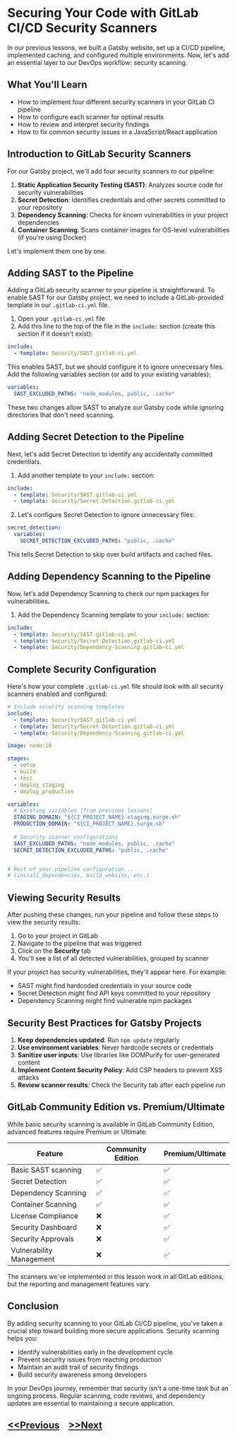 # Securing Your Code with GitLab CI/CD Security Scanners

In our previous lessons, we built a Gatsby website, set up a CI/CD pipeline, implemented caching, and configured multiple environments. Now, let's add an essential layer to our DevOps workflow: security scanning.

## What You'll Learn

- How to implement four different security scanners in your GitLab CI pipeline
- How to configure each scanner for optimal results
- How to review and interpret security findings
- How to fix common security issues in a JavaScript/React application

## Introduction to GitLab Security Scanners

For our Gatsby project, we'll add four security scanners to our pipeline:

1. **Static Application Security Testing (SAST)**: Analyzes source code for security vulnerabilities
2. **Secret Detection**: Identifies credentials and other secrets committed to your repository
3. **Dependency Scanning**: Checks for known vulnerabilities in your project dependencies
4. **Container Scanning**: Scans container images for OS-level vulnerabilities (if you're using Docker)

Let's implement them one by one.

## Adding SAST to the Pipeline

Adding a GitLab security scanner to your pipeline is straightforward. To enable SAST for our Gatsby project, we need to include a GitLab-provided template in our `.gitlab-ci.yml` file.

1. Open your `.gitlab-ci.yml` file
2. Add this line to the top of the file in the `include:` section (create this section if it doesn't exist):

```yaml
include:
  - template: Security/SAST.gitlab-ci.yml
```

This enables SAST, but we should configure it to ignore unnecessary files. Add the following variables section (or add to your existing variables):

```yaml
variables:
  SAST_EXCLUDED_PATHS: "node_modules, public, .cache"
```

These two changes allow SAST to analyze our Gatsby code while ignoring directories that don't need scanning.

## Adding Secret Detection to the Pipeline

Next, let's add Secret Detection to identify any accidentally committed credentials.

1. Add another template to your `include:` section:

```yaml
include:
  - template: Security/SAST.gitlab-ci.yml
  - template: Security/Secret-Detection.gitlab-ci.yml
```

2. Let's configure Secret Detection to ignore unnecessary files:

```yaml
secret_detection:
  variables:
    SECRET_DETECTION_EXCLUDED_PATHS: "public, .cache"
```

This tells Secret Detection to skip over build artifacts and cached files.

## Adding Dependency Scanning to the Pipeline

Now, let's add Dependency Scanning to check our npm packages for vulnerabilities.

1. Add the Dependency Scanning template to your `include:` section:

```yaml
include:
  - template: Security/SAST.gitlab-ci.yml
  - template: Security/Secret-Detection.gitlab-ci.yml
  - template: Security/Dependency-Scanning.gitlab-ci.yml
```

## Complete Security Configuration

Here's how your complete `.gitlab-ci.yml` file should look with all security scanners enabled and configured:

```yaml
# Include security scanning templates
include:
  - template: Security/SAST.gitlab-ci.yml
  - template: Security/Secret-Detection.gitlab-ci.yml
  - template: Security/Dependency-Scanning.gitlab-ci.yml

image: node:18

stages:
  - setup
  - build
  - test
  - deploy_staging
  - deploy_production

variables:
  # Existing variables (from previous lessons)
  STAGING_DOMAIN: "${CI_PROJECT_NAME}-staging.surge.sh"
  PRODUCTION_DOMAIN: "${CI_PROJECT_NAME}.surge.sh"
  
  # Security scanner configurations
  SAST_EXCLUDED_PATHS: "node_modules, public, .cache"
  SECRET_DETECTION_EXCLUDED_PATHS: "public, .cache"


# Rest of your pipeline configuration...
# (install_dependencies, build_website, etc.)
```

## Viewing Security Results

After pushing these changes, run your pipeline and follow these steps to view the security results:

1. Go to your project in GitLab
2. Navigate to the pipeline that was triggered
3. Click on the **Security** tab
4. You'll see a list of all detected vulnerabilities, grouped by scanner

If your project has security vulnerabilities, they'll appear here. For example:

- SAST might find hardcoded credentials in your source code
- Secret Detection might find API keys committed to your repository
- Dependency Scanning might find vulnerable npm packages


## Security Best Practices for Gatsby Projects

1. **Keep dependencies updated**: Run `npm update` regularly
2. **Use environment variables**: Never hardcode secrets or credentials
3. **Sanitize user inputs**: Use libraries like DOMPurify for user-generated content
4. **Implement Content Security Policy**: Add CSP headers to prevent XSS attacks
5. **Review scanner results**: Check the Security tab after each pipeline run

## GitLab Community Edition vs. Premium/Ultimate

While basic security scanning is available in GitLab Community Edition, advanced features require Premium or Ultimate:

| Feature | Community Edition | Premium/Ultimate |
|---------|------------------|------------------|
| Basic SAST scanning | ✅ | ✅ |
| Secret Detection | ✅ | ✅ |
| Dependency Scanning | ✅ | ✅ |
| Container Scanning | ✅ | ✅ |
| License Compliance | ❌ | ✅ |
| Security Dashboard | ❌ | ✅ |
| Security Approvals | ❌ | ✅ |
| Vulnerability Management | ❌ | ✅ |

The scanners we've implemented in this lesson work in all GitLab editions, but the reporting and management features vary.

## Conclusion

By adding security scanning to your GitLab CI/CD pipeline, you've taken a crucial step toward building more secure applications. Security scanning helps you:

- Identify vulnerabilities early in the development cycle
- Prevent security issues from reaching production
- Maintain an audit trail of security findings
- Build security awareness among developers

In your DevOps journey, remember that security isn't a one-time task but an ongoing process. Regular scanning, code reviews, and dependency updates are essential to maintaining a secure application.

## [<<Previous](./2-environments.md) &nbsp;&nbsp; [>>Next](../day-4/1-kubernetes-integration.md) 